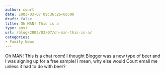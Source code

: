 ```yaml
---
author: court
date: 2003-03-07 09:36:26+00:00
draft: false
title: Oh MAN! This is a
type: post
url: /blog/2003/03/07/oh-man-this-is-a/
categories:
- Family News
---
```


Oh MAN! This is a chat room! I thought Blogger was a new type of beer and I was signing up for a free sample! I mean, why else would Court email me unless it had to do with beer?
